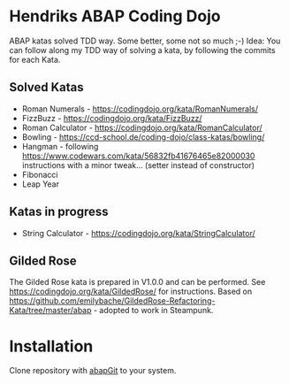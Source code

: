 # Hendriks ABAP Coding Dojo

ABAP katas solved TDD way. Some better, some not so much ;-) Idea: You can follow along my TDD way of solving a kata, by following the commits for each Kata.

## Solved Katas
* Roman Numerals - https://codingdojo.org/kata/RomanNumerals/
* FizzBuzz - https://codingdojo.org/kata/FizzBuzz/
* Roman Calculator - https://codingdojo.org/kata/RomanCalculator/ 
* Bowling - https://ccd-school.de/coding-dojo/class-katas/bowling/ 
* Hangman - following https://www.codewars.com/kata/56832fb41676465e82000030 instructions with a minor tweak... (setter instead of constructor)
* Fibonacci 
* Leap Year

## Katas in progress
* String Calculator - https://codingdojo.org/kata/StringCalculator/ 

## Gilded Rose
The Gilded Rose kata is prepared in V1.0.0 and can be performed. See https://codingdojo.org/kata/GildedRose/ for instructions. Based on https://github.com/emilybache/GildedRose-Refactoring-Kata/tree/master/abap - adopted to work in Steampunk.

# Installation
Clone repository with [abapGit](http://abapgit.org/) to your system. 
